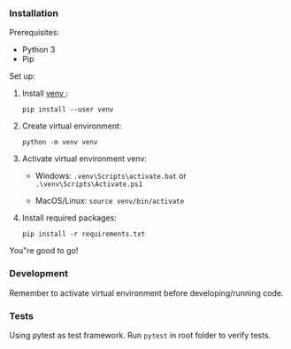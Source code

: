 ### Installation

Prerequisites:

- Python 3
- Pip

Set up:

1. Install [ venv ](https://docs.python.org/3/library/venv.html):

   `pip install --user venv`

2. Create virtual environment:

   `python -m venv venv`

3. Activate virtual environment venv:

    * Windows: `.venv\Scripts\activate.bat` or `.\venv\Scripts\Activate.ps1`

    * MacOS/Linux: `source venv/bin/activate`

4. Install required packages:

   `pip install -r requirements.txt`

You"re good to go!

### Development

Remember to activate virtual environment before developing/running code.

### Tests

Using pytest as test framework. Run `pytest` in root folder to verify tests.